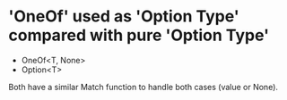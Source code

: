 # 'OneOf' used as 'Option Type' compared with pure 'Option Type'

* OneOf&lt;T, None&gt;
* Option&lt;T&gt;

Both have a similar Match function to handle both cases (value or None).
